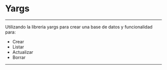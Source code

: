 
# Yargs
---
Utilizando la libreria yargs para crear una base de datos y funcionalidad para:

- Crear
- Listar
- Actualizar
- Borrar

---

